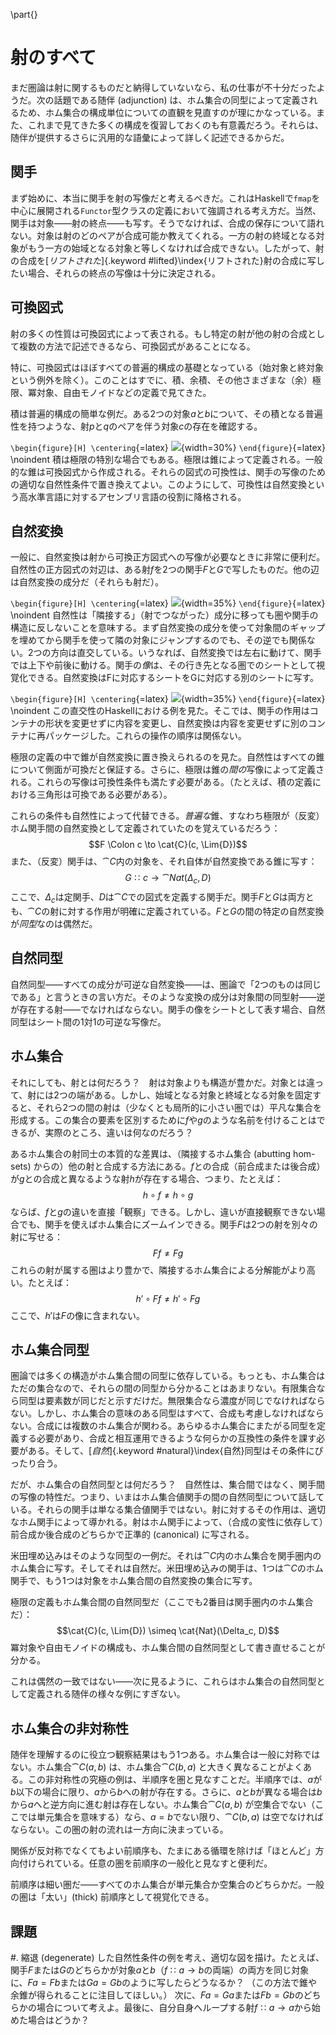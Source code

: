\part{}

# 射のすべて

まだ圏論は射に関するものだと納得していないなら、私の仕事が不十分だったようだ。次の話題である随伴 (adjunction) は、ホム集合の同型によって定義されるため、ホム集合の構成単位についての直観を見直すのが理にかなっている。また、これまで見てきた多くの構成を復習しておくのも有意義だろう。それらは、随伴が提供するさらに汎用的な語彙によって詳しく記述できるからだ。

## 関手

まず始めに、本当に関手を射の写像だと考えるべきだ。これはHaskellで`fmap`を中心に展開される`Functor`型クラスの定義において強調される考え方だ。当然、関手は対象――射の終点――も写す。そうでなければ、合成の保存について語れない。対象は射のどのペアが合成可能か教えてくれる。一方の射の終域となる対象がもう一方の始域となる対象と等しくなければ合成できない。したがって、射の合成を[*リフトされた*]{.keyword #lifted}\index{リフトされた}射の合成に写したい場合、それらの終点の写像は十分に決定される。

## 可換図式

射の多くの性質は可換図式によって表される。もし特定の射が他の射の合成として複数の方法で記述できるなら、可換図式があることになる。

特に、可換図式はほぼすべての普遍的構成の基礎となっている（始対象と終対象という例外を除く）。このことはすでに、積、余積、その他さまざまな（余）極限、冪対象、自由モノイドなどの定義で見てきた。

積は普遍的構成の簡単な例だ。ある2つの対象$a$と$b$について、その積となる普遍性を持つような、射$p$と$q$のペアを伴う対象$c$の存在を確認する。

`\begin{figure}[H] \centering`{=latex}
![](images/productranking.jpg){width=30%}
`\end{figure}`{=latex}
\noindent
積は極限の特別な場合でもある。極限は錐によって定義される。一般的な錐は可換図式から作成される。それらの図式の可換性は、関手の写像のための適切な自然性条件で置き換えてよい。このようにして、可換性は自然変換という高水準言語に対するアセンブリ言語の役割に降格される。

## 自然変換

一般に、自然変換は射から可換正方図式への写像が必要なときに非常に便利だ。自然性の正方図式の対辺は、ある射$f$を2つの関手$F$と$G$で写したものだ。他の辺は自然変換の成分だ（それらも射だ）。

`\begin{figure}[H] \centering`{=latex}
![](images/3_naturality.jpg){width=35%}
`\end{figure}`{=latex}
\noindent
自然性は「隣接する」（射でつながった）成分に移っても圏や関手の構造に反しないことを意味する。まず自然変換の成分を使って対象間のギャップを埋めてから関手を使って隣の対象にジャンプするのでも、その逆でも関係ない。2つの方向は直交している。いうなれば、自然変換では左右に動けて、関手では上下や前後に動ける。関手の*像*は、その行き先となる圏でのシートとして視覚化できる。自然変換はFに対応するシートをGに対応する別のシートに写す。

`\begin{figure}[H] \centering`{=latex}
![](images/sheets.png){width=35%}
`\end{figure}`{=latex}
\noindent
この直交性のHaskellにおける例を見た。そこでは、関手の作用はコンテナの形状を変更せずに内容を変更し、自然変換は内容を変更せずに別のコンテナに再パッケージした。これらの操作の順序は関係ない。

極限の定義の中で錐が自然変換に置き換えられるのを見た。自然性はすべての錐について側面が可換だと保証する。さらに、極限は錐の*間の*写像によって定義される。これらの写像は可換性条件も満たす必要がある。（たとえば、積の定義における三角形は可換である必要がある）。

これらの条件も自然性によって代替できる。*普遍な*錐、すなわち極限が（反変）ホム関手間の自然変換として定義されていたのを覚えているだろう：
$$F \Colon c \to \cat{C}(c, \Lim{D})$$
また、（反変）関手は、$\cat{C}$内の対象を、それ自体が自然変換である錐に写す：
$$G \Colon c \to \cat{Nat}(\Delta_c, D)$$
ここで、$\Delta_c$は定関手、$D$は$\cat{C}$での図式を定義する関手だ。関手$F$と$G$は両方とも、$\cat{C}$の射に対する作用が明確に定義されている。$F$と$G$の間の特定の自然変換が*同型*なのは偶然だ。

## 自然同型

自然同型――すべての成分が可逆な自然変換――は、圏論で「2つのものは同じである」と言うときの言い方だ。そのような変換の成分は対象間の同型射――逆が存在する射――でなければならない。関手の像をシートとして表す場合、自然同型はシート間の1対1の可逆な写像だ。

## ホム集合

それにしても、射とは何だろう？　射は対象よりも構造が豊かだ。対象とは違って、射には2つの端がある。しかし、始域となる対象と終域となる対象を固定すると、それら2つの間の射は（少なくとも局所的に小さい圏では）平凡な集合を形成する。この集合の要素を区別するために$f$や$g$のような名前を付けることはできるが、実際のところ、違いは何なのだろう？

あるホム集合の射同士の本質的な差異は、（隣接するホム集合 (abutting hom-sets) からの）他の射と合成する方法にある。$f$との合成（前合成または後合成）が$g$との合成と異なるような射$h$が存在する場合、つまり、たとえば：
$$h \circ f \neq h \circ g$$
ならば、$f$と$g$の違いを直接「観察」できる。しかし、違いが直接観察できない場合でも、関手を使えばホム集合にズームインできる。関手$F$は2つの射を別々の射に写せる：
$$F f \neq F g$$
これらの射が属する圏はより豊かで、隣接するホム集合による分解能がより高い。たとえば：
$$h' \circ F f \neq h' \circ F g$$
ここで、$h'$は$F$の像に含まれない。

## ホム集合同型

圏論では多くの構造がホム集合間の同型に依存している。もっとも、ホム集合はただの集合なので、それらの間の同型から分かることはあまりない。有限集合なら同型は要素数が同じだと示すだけだ。無限集合なら濃度が同じでなければならない。しかし、ホム集合の意味のある同型はすべて、合成も考慮しなければならない。合成には複数のホム集合が関わる。あらゆるホム集合にまたがる同型を定義する必要があり、合成と相互運用できるような何らかの互換性の条件を課す必要がある。そして、[*自然*]{.keyword #natural}\index{自然}同型はその条件にぴったり合う。

だが、ホム集合の自然同型とは何だろう？　自然性は、集合間ではなく、関手間の写像の特性だ。つまり、いまはホム集合値関手の間の自然同型について話している。それらの関手は単なる集合値関手ではない。射に対するその作用は、適切なホム関手によって導かれる。射はホム関手によって、（合成の変性に依存して）前合成か後合成のどちらかで正準的 (canonical) に写される。

米田埋め込みはそのような同型の一例だ。それは$\cat{C}$内のホム集合を関手圏内のホム集合に写す。そしてそれは自然だ。米田埋め込みの関手は、1つは$\cat{C}$のホム関手で、もう1つは対象をホム集合間の自然変換の集合に写す。

極限の定義もホム集合間の自然同型だ（ここでも2番目は関手圏内のホム集合だ）：
$$\cat{C}(c, \Lim{D}) \simeq \cat{Nat}(\Delta_c, D)$$
冪対象や自由モノイドの構成も、ホム集合間の自然同型として書き直せることが分かる。

これは偶然の一致ではない――次に見るように、これらはホム集合の自然同型として定義される随伴の様々な例にすぎない。

## ホム集合の非対称性

随伴を理解するのに役立つ観察結果はもう1つある。ホム集合は一般に対称ではない。ホム集合$\cat{C}(a, b)$ は、ホム集合$\cat{C}(b, a)$ と大きく異なることがよくある。この非対称性の究極の例は、半順序を圏と見なすことだ。半順序では、$a$が$b$以下の場合に限り、$a$から$b$への射が存在する。さらに、$a$と$b$が異なる場合は$b$から$a$へと逆方向に進む射は存在しない。ホム集合$\cat{C}(a, b)$ が空集合でない（ここでは単元集合を意味する）なら、$a = b$でない限り、$\cat{C}(b, a)$ は空でなければならない。この圏の射の流れは一方向に決まっている。

関係が反対称でなくてもよい前順序も、たまにある循環を除けば「ほとんど」方向付けられている。任意の圏を前順序の一般化と見なすと便利だ。

前順序は細い圏だ――すべてのホム集合が単元集合か空集合のどちらかだ。一般の圏は「太い」(thick) 前順序として視覚化できる。

## 課題

#. 縮退 (degenerate) した自然性条件の例を考え、適切な図を描け。たとえば、関手$F$または$G$のどちらかが対象$a$と$b$（$f \Colon a \to b$の両端）の両方を同じ対象に、$F a = F b$または$G a = G b$のように写したらどうなるか？
  （この方法で錐や余錐が得られることに注目してほしい。）
   次に、$F a = G a$または$F b = G b$のどちらかの場合について考えよ。最後に、自分自身へループする射$f \Colon a \to a$から始めた場合はどうか？
